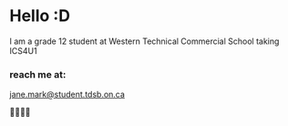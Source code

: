 # Hello :D
I am a grade 12 student at Western Technical Commercial School taking ICS4U1

### reach me at:
jane.mark@student.tdsb.on.ca

🐻🐻‍❄️🐼
